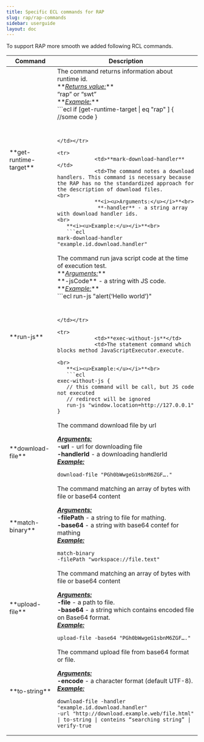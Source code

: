 ```yaml
---
title: Specific ECL commands for RAP
slug: rap/rap-commands
sidebar: userguide
layout: doc
---
```



To support RAP more smooth we added following RCL commands.

<div class="beforeTable">
</div>
<table class="info" width="800" >
	<thead>
		<tr>
			<th>Command</th>
			<th>Description</th>
		</tr>
	</thead>
	<tbody>
		<tr>
			<td width="25%">**get-runtime-target**</td>
			<td>The command returns information about runtime id.<br>
			**<i><u>Returns value:</u></i>**<br>
             “rap” or “swt”<br>
   **<i><u>Example:</u></i>**<br>
   ```ecl
if [get-runtime-target | eq "rap" ] {
   //some code
}

```

			
</td></tr>

<tr>
			<td>**mark-download-handler**</td>
			<td>The command notes a download handlers. This command is necessary because the RAP has no the standardized approach for the description of download files. 
<br>
			**<i><u>Arguments:</u></i>**<br>
             **-handler** - a string array with download handler ids.
<br>
   **<i><u>Example:</u></i>**<br>
   ```ecl
mark-download-handler "example.id.download.handler"

```

			
</td></tr>

<tr>
			<td>**run-js**</td>
			<td>The command run java script code at the time of execution test.

<br>
			**<i><u>Arguments:</u></i>**<br>
             **-jsCode** - a string with JS code.

<br>
   **<i><u>Example:</u></i>**<br>
   ```ecl
run-js "alert(‘Hello world’)"

```

			
</td></tr>

<tr>
			<td>**exec-without-js**</td>
			<td>The statement command which blocks method JavaScriptExecutor.execute.

<br>
   **<i><u>Example:</u></i>**<br>
   ```ecl
exec-without-js {
   // this command will be call, but JS code not executed
   // redirect will be ignored
   run-js "window.location=http://127.0.0.1"  
}

```

			
</td></tr>

<tr>
			<td>**download-file**</td>
			<td>The command download file by url

<br>

**<i><u>Arguments:</u></i>**<br>
             **-url** - url for downloading file <br>
             **-handlerId** - a downloading handlerId <br>
   **<i><u>Example:</u></i>**<br>
   ```ecl
download-file "PGh0bWwgeG1sbnM6ZGF…."

```

			
</td></tr>


<tr>
			<td>**match-binary**</td>
			<td>The command matching an array of bytes with file or base64 content

<br>

**<i><u>Arguments:</u></i>**<br>
             **-filePath** - a string to file for mathing. <br>
             **-base64** - a string with base64 contef for mathing <br>
   **<i><u>Example:</u></i>**<br>
   ```ecl
match-binary
   -filePath "workspace://file.text"

```

			
</td></tr>

<tr>
			<td>**upload-file**</td>
			<td>The command matching an array of bytes with file or base64 content

<br>

**<i><u>Arguments:</u></i>**<br>
             **-file** - a path to file. <br>
             **-base64** - a string which contains encoded file on Base64  format. <br>
   **<i><u>Example:</u></i>**<br>
   ```ecl
upload-file -base64 "PGh0bWwgeG1sbnM6ZGF…."

```

			
</td></tr>

<tr>
			<td>**to-string**</td>
			<td>The command upload file from base64 format or file.

<br>

**<i><u>Arguments:</u></i>**<br>
             **-encode** - a character format (default UTF-8). <br>
   **<i><u>Example:</u></i>**<br>
   ```ecl
download-file -handler "example.id.download.handler" 
-url "http://download.example.web/file.html"  
| to-string | conteins “searching string” | verify-true

```

			
</td></tr>

</tbody></table>